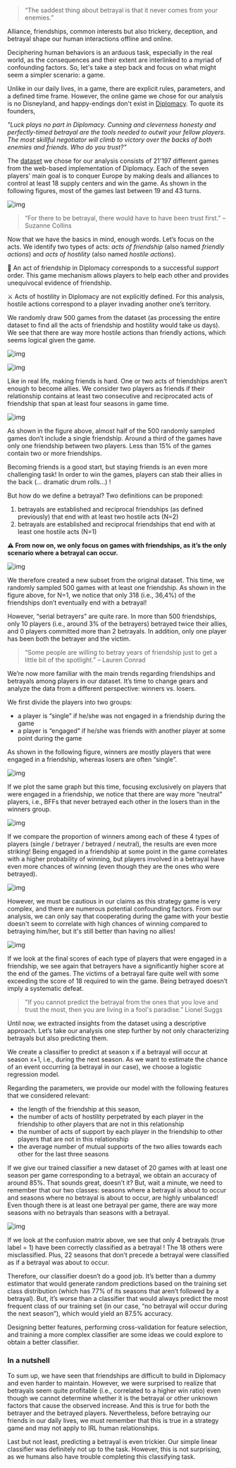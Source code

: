 > “The saddest thing about betrayal is that it never comes from your enemies.”

Alliance, friendships, common interests but also trickery, deception, and betrayal shape our human interactions offline and online. 

Deciphering human behaviors is an arduous task, especially in the real world, as the consequences and their extent are interlinked to a myriad of confounding factors. So, let's take a step back and focus on what might seem a simpler scenario: a game. 

Unlike in our daily lives, in a game, there are explicit rules, parameters, and a defined time frame. However, the online game we chose for our analysis is no Disneyland, and happy-endings don't exist in [Diplomacy](https://www.playdiplomacy.com/). To quote its founders,

*"Luck plays no part in Diplomacy. Cunning and cleverness honesty and perfectly-timed betrayal are the tools needed to outwit your fellow players. The most skillful negotiator will climb to victory over the backs of both enemies and friends. Who do you trust?"*

The [dataset](https://data.world/maxstrange/diplomacyboardgame) we chose for our analysis consists of 21'197 different games from the web-based implementation of Diplomacy. Each of the seven players' main goal is to conquer Europe by making deals and alliances to control at least 18 supply centers and win the game. As shown in the following figures, most of the games last between 19 and 43 turns.

![img](../assets/img/img1.jpg)

> “For there to be betrayal, there would have to have been trust first.” – Suzanne Collins 

Now that we have the basics in mind, enough words. Let’s focus on the acts. We identify two types of acts: *acts of friendship* (also named *friendly* *actions*) and *acts of hostility* (also named *hostile actions*).

🤝 An act of friendship in Diplomacy corresponds to a successful *support* order. This game mechanism allows players to help each other and provides unequivocal evidence of friendship.

⚔️ Acts of hostility in Diplomacy are not explicitly defined. For this analysis, hostile actions correspond to a player invading another one’s territory. 

We randomly draw 500 games from the dataset (as processing the entire dataset to find all the acts of friendship and hostility would take us days). We see that there are way more hostile actions than friendly actions, which seems logical given the game.

![img](../assets/img/img2.jpg)

![img](../assets/img/img3.jpg)


Like in real life, making friends is hard. One or two acts of friendships aren’t enough to become allies. We consider two players as friends if their relationship contains at least two consecutive and reciprocated acts of friendship that span at least four seasons in game time. 


![img](../assets/img/img4.png)

As shown in the figure above, almost half of the 500 randomly sampled games don’t include a single friendship. Around a third of the games have only one friendship between two players. Less than 15% of the games contain two or more friendships.

Becoming friends is a good start, but staying friends is an even more challenging task! In order to win the games, players can stab their allies in the back (... dramatic drum rolls…) ! 

But how do we define a betrayal? Two definitions can be proponed:

1. betrayals are established and reciprocal friendships (as defined previously) that end with at least two hostile acts (N=2)
2. betrayals are established and reciprocal friendships that end with at least one hostile acts (N=1)



**⚠️ From now on, we only focus on games with friendships, as it’s the only scenario where a betrayal can occur.**



![img](../assets/img/img5.png)



We therefore created a new subset from the original dataset. This time, we randomly sampled 500 games with at least one friendship. As shown in the figure above, for N=1, we notice that only 318 (i.e., 36,4%) of the friendships don’t eventually end with a betrayal!

However, “serial betrayers” are quite rare. In more than 500 friendships, only 10 players (i.e., around 3% of the betrayers) betrayed twice their allies, and 0 players committed more than 2 betrayals. In addition, only one player has been both the betrayer and the victim. 





>  “Some people are willing to betray years of friendship just to get a little bit of the spotlight.” – Lauren Conrad



We’re now more familiar with the main trends regarding friendships and betrayals among players in our dataset. It’s time to change gears and analyze the data from a different perspective: winners vs. losers. 

We first divide the players into two groups:

- a player is “single” if he/she was not engaged in a friendship during the game
- a player is “engaged” if he/she was friends with another player at some point during the game

As shown in the following figure, winners are mostly players that were engaged in a friendship, whereas losers are often “single”. 


![img](../assets/img/img6.png)



If we plot the same graph but this time, focusing exclusively on players that were engaged in a friendship, we notice that there are way more “neutral” players, i.e., BFFs that never betrayed each other in the losers than in the winners group. 

![img](../assets/img/img7.png)



If we compare the proportion of winners among each of these 4 types of players (single / betrayer / betrayed / neutral), the results are even more striking! Being engaged in a friendship at some point in the game correlates with a higher probability of winning, but players involved in a betrayal have even more chances of winning (even though they are the ones who were betrayed). 



![img](../assets/img/img8.png)



However, we must be cautious in our claims as this strategy game is very complex, and there are numerous potential confounding factors. From our analysis, we can only say that cooperating during the game with your bestie doesn't seem to correlate with high chances of winning compared to betraying him/her, but it's still better than having no allies!

![img](../assets/img/img9.png)



If we look at the final scores of each type of players that were engaged in a friendship, we see again that betrayers have a significantly higher score at the end of the games. The victims of a betrayal fare quite well with some exceeding the score of 18 required to win the game. Being betrayed doesn’t imply a systematic defeat.





> "If you cannot predict the betrayal from the ones that you love and trust the most, then you are living in a fool's paradise.” Lionel Suggs

Until now, we extracted insights from the dataset using a descriptive approach. Let’s take our analysis one step further by not only characterizing betrayals but also predicting them.

We create a classifier to predict at season x if a betrayal will occur at season x+1, i.e., during the next season. As we want to estimate the chance of an event occurring (a betrayal in our case), we choose a logistic regression model.

Regarding the parameters, we provide our model with the following features that we considered relevant: 

- the length of the friendship at this season, 
- the number of acts of hostility perpetrated by each player in the friendship to other players that are not in this relationship
- the number of acts of support by each player in the friendship to other players that are not in this relationship
- the average number of mutual supports of the two allies towards each other for the last three seasons

If we give our trained classifier a new dataset of 20 games with at least one season per game corresponding to a betrayal, we obtain an accuracy of around 85%. That sounds great, doesn’t it? But, wait a minute, we need to remember that our two classes: seasons where a betrayal is about to occur and seasons where no betrayal is about to occur, are highly unbalanced! Even though there is at least one betrayal per game, there are way more seasons with no betrayals than seasons with a betrayal.



![img](../assets/img/img10.png)



If we look at the confusion matrix above, we see that only 4 betrayals (true label = 1) have been correctly classified as a betrayal ! The 18 others were misclassified. Plus, 22 seasons that don’t precede a betrayal were classified as if a betrayal was about to occur. 

Therefore, our classifier doesn’t do a good job. It’s better than a dummy estimator that would generate random predictions based on the training set class distribution (which has 77% of its seasons that aren’t followed by a betrayal). But, it’s worse than a classifier that would always predict the most frequent class of our training set (in our case, “no betrayal will occur during the next season”), which would yield an 87.5% accuracy. 

Designing better features, performing cross-validation for feature selection, and training a more complex classifier are some ideas we could explore to obtain a better classifier. 



### In a nutshell



To sum up, we have seen that friendships are difficult to build in Diplomacy and even harder to maintain. However, we were surprised to realize that betrayals seem quite profitable (i.e., correlated to a higher win ratio) even though we cannot determine whether it is the betrayal or other unknown factors that cause the observed increase. And this is true for both the betrayer and the betrayed players. Nevertheless, before betraying our friends in our daily lives, we must remember that this is true in a strategy game and may not apply to IRL human relationships. 

Last but not least, predicting a betrayal is even trickier. Our simple linear classifier was definitely not up to the task. However, this is not surprising, as we humans also have trouble completing this classifying task. 
